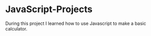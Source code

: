 # JavaScript-Projects

During this project I learned how to use Javascript to make a basic calculator.
